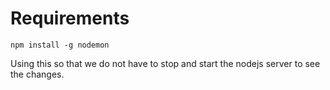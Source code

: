 # Requirements

```
npm install -g nodemon
```

Using this so that we do not have to stop and start the nodejs server to see the changes.
